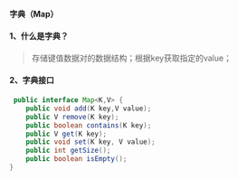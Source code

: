 #### 字典（Map）

#### 1、什么是字典？

> 存储键值数据对的数据结构；根据key获取指定的value；

#### 2、字典接口

```java
 public interface Map<K,V> {
    public void add(K key,V value);
    public V remove(K key);
    public boolean contains(K key);
    public V get(K key);
    public void set(K key, V value);
    public int getSize();
    public boolean isEmpty();
}
```

